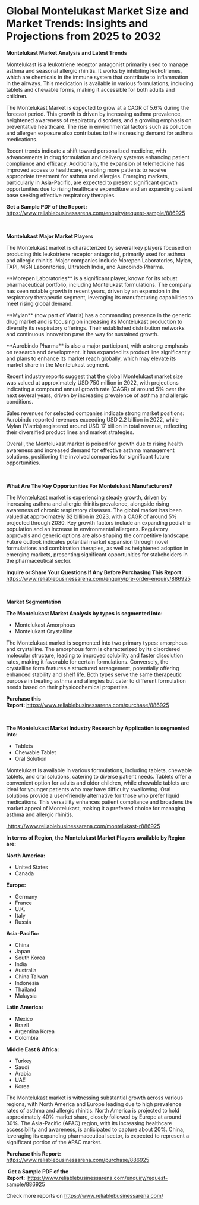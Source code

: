 <p><h1>Global Montelukast Market Size and Market Trends: Insights and Projections from 2025 to 2032</h1></p><p><strong>Montelukast Market Analysis and Latest Trends</strong></p>
<p><p>Montelukast is a leukotriene receptor antagonist primarily used to manage asthma and seasonal allergic rhinitis. It works by inhibiting leukotrienes, which are chemicals in the immune system that contribute to inflammation in the airways. This medication is available in various formulations, including tablets and chewable forms, making it accessible for both adults and children.</p><p>The Montelukast Market is expected to grow at a CAGR of 5.6% during the forecast period. This growth is driven by increasing asthma prevalence, heightened awareness of respiratory disorders, and a growing emphasis on preventative healthcare. The rise in environmental factors such as pollution and allergen exposure also contributes to the increasing demand for asthma medications.</p><p>Recent trends indicate a shift toward personalized medicine, with advancements in drug formulation and delivery systems enhancing patient compliance and efficacy. Additionally, the expansion of telemedicine has improved access to healthcare, enabling more patients to receive appropriate treatment for asthma and allergies. Emerging markets, particularly in Asia-Pacific, are expected to present significant growth opportunities due to rising healthcare expenditure and an expanding patient base seeking effective respiratory therapies.</p></p>
<p><strong>Get a Sample PDF of the Report:&nbsp;</strong> <a href="https://www.reliablebusinessarena.com/enquiry/request-sample/886925?utm_campaign=3165&utm_medium=2&utm_source=Github&utm_content=ia&utm_term=08032025&utm_id=montelukast">https://www.reliablebusinessarena.com/enquiry/request-sample/886925</a></p>
<p>&nbsp;</p>
<p><strong>Montelukast Major Market Players</strong></p>
<p><p>The Montelukast market is characterized by several key players focused on producing this leukotriene receptor antagonist, primarily used for asthma and allergic rhinitis. Major companies include Morepen Laboratories, Mylan, TAPI, MSN Laboratories, Ultratech India, and Aurobindo Pharma.</p><p>**Morepen Laboratories** is a significant player, known for its robust pharmaceutical portfolio, including Montelukast formulations. The company has seen notable growth in recent years, driven by an expansion in the respiratory therapeutic segment, leveraging its manufacturing capabilities to meet rising global demand. </p><p>**Mylan** (now part of Viatris) has a commanding presence in the generic drug market and is focusing on increasing its Montelukast production to diversify its respiratory offerings. Their established distribution networks and continuous innovation pave the way for sustained growth.</p><p>**Aurobindo Pharma** is also a major participant, with a strong emphasis on research and development. It has expanded its product line significantly and plans to enhance its market reach globally, which may elevate its market share in the Montelukast segment.</p><p>Recent industry reports suggest that the global Montelukast market size was valued at approximately USD 750 million in 2022, with projections indicating a compound annual growth rate (CAGR) of around 5% over the next several years, driven by increasing prevalence of asthma and allergic conditions.</p><p>Sales revenues for selected companies indicate strong market positions: Aurobindo reported revenues exceeding USD 2.2 billion in 2022, while Mylan (Viatris) registered around USD 17 billion in total revenue, reflecting their diversified product lines and market strategies.</p><p>Overall, the Montelukast market is poised for growth due to rising health awareness and increased demand for effective asthma management solutions, positioning the involved companies for significant future opportunities.</p></p>
<p>&nbsp;</p>
<p><strong>What Are The Key Opportunities For Montelukast Manufacturers?</strong></p>
<p><p>The Montelukast market is experiencing steady growth, driven by increasing asthma and allergic rhinitis prevalence, alongside rising awareness of chronic respiratory diseases. The global market has been valued at approximately $2 billion in 2023, with a CAGR of around 5% projected through 2030. Key growth factors include an expanding pediatric population and an increase in environmental allergens. Regulatory approvals and generic options are also shaping the competitive landscape. Future outlook indicates potential market expansion through novel formulations and combination therapies, as well as heightened adoption in emerging markets, presenting significant opportunities for stakeholders in the pharmaceutical sector.</p></p>
<p><strong>Inquire or Share Your Questions If Any Before Purchasing This Report:</strong> <a href="https://www.reliablebusinessarena.com/enquiry/pre-order-enquiry/886925?utm_campaign=3165&utm_medium=2&utm_source=Github&utm_content=ia&utm_term=08032025&utm_id=montelukast">https://www.reliablebusinessarena.com/enquiry/pre-order-enquiry/886925</a></p>
<p>&nbsp;</p>
<p><strong>Market Segmentation</strong></p>
<p><strong>The Montelukast Market Analysis by types is segmented into:</strong></p>
<p><ul><li>Montelukast Amorphous</li><li>Montelukast Crystalline</li></ul></p>
<p><p>The Montelukast market is segmented into two primary types: amorphous and crystalline. The amorphous form is characterized by its disordered molecular structure, leading to improved solubility and faster dissolution rates, making it favorable for certain formulations. Conversely, the crystalline form features a structured arrangement, potentially offering enhanced stability and shelf life. Both types serve the same therapeutic purpose in treating asthma and allergies but cater to different formulation needs based on their physicochemical properties.</p></p>
<p><strong>Purchase this Report:&nbsp;</strong><a href="https://www.reliablebusinessarena.com/purchase/886925?utm_campaign=3165&utm_medium=2&utm_source=Github&utm_content=ia&utm_term=08032025&utm_id=montelukast">https://www.reliablebusinessarena.com/purchase/886925</a></p>
<p>&nbsp;</p>
<p><strong>The Montelukast Market Industry Research by Application is segmented into:</strong></p>
<p><ul><li>Tablets</li><li>Chewable Tablet</li><li>Oral Solution</li></ul></p>
<p><p>Montelukast is available in various formulations, including tablets, chewable tablets, and oral solutions, catering to diverse patient needs. Tablets offer a convenient option for adults and older children, while chewable tablets are ideal for younger patients who may have difficulty swallowing. Oral solutions provide a user-friendly alternative for those who prefer liquid medications. This versatility enhances patient compliance and broadens the market appeal of Montelukast, making it a preferred choice for managing asthma and allergic rhinitis.</p></p>
<p><a href="https://www.reliablebusinessarena.com/montelukast-r886925?utm_campaign=3165&utm_medium=2&utm_source=Github&utm_content=ia&utm_term=08032025&utm_id=montelukast">&nbsp;https://www.reliablebusinessarena.com/montelukast-r886925</a></p>
<p><strong>In terms of Region, the Montelukast Market Players available by Region are:</strong></p>
<p>
    <p> <strong> North America: </strong>
        <ul>
            <li>United States</li>
            <li>Canada</li>
        </ul>
        </p> 
    <p> <strong> Europe: </strong>
        <ul>
            <li>Germany</li>
            <li>France</li>
            <li>U.K.</li>
            <li>Italy</li>
            <li>Russia</li>
        </ul>
        </p> 
    <p> <strong> Asia-Pacific: </strong>
        <ul>
            <li>China</li>
            <li>Japan</li>
            <li>South Korea</li>
            <li>India</li>
            <li>Australia</li>
            <li>China Taiwan</li>
            <li>Indonesia</li>
            <li>Thailand</li>
            <li>Malaysia</li>
        </ul>
        </p> 
    <p> <strong> Latin America: </strong>
        <ul>
            <li>Mexico</li>
            <li>Brazil</li>
            <li>Argentina Korea</li>
            <li>Colombia</li>
        </ul>
        </p> 
    <p> <strong> Middle East & Africa: </strong>
        <ul>
            <li>Turkey</li>
            <li>Saudi</li>
            <li>Arabia</li>
            <li>UAE</li>
            <li>Korea</li>
        </ul>
    </p>
    </p>
<p><p>The Montelukast market is witnessing substantial growth across various regions, with North America and Europe leading due to high prevalence rates of asthma and allergic rhinitis. North America is projected to hold approximately 40% market share, closely followed by Europe at around 30%. The Asia-Pacific (APAC) region, with its increasing healthcare accessibility and awareness, is anticipated to capture about 20%. China, leveraging its expanding pharmaceutical sector, is expected to represent a significant portion of the APAC market.</p></p>
<p><strong>Purchase this Report: </strong><a href="https://www.reliablebusinessarena.com/purchase/886925?utm_campaign=3165&utm_medium=2&utm_source=Github&utm_content=ia&utm_term=08032025&utm_id=montelukast">https://www.reliablebusinessarena.com/purchase/886925</a></p>
<p>&nbsp;<strong>Get a Sample PDF of the Report:&nbsp;&nbsp;</strong><a href="https://www.reliablebusinessarena.com/enquiry/request-sample/886925?utm_campaign=3165&utm_medium=2&utm_source=Github&utm_content=ia&utm_term=08032025&utm_id=montelukast">https://www.reliablebusinessarena.com/enquiry/request-sample/886925</a></p>
<p><strong></strong></p>
<p>Check more reports on <a href="https://www.reliablebusinessarena.com/?utm_campaign=3165&utm_medium=2&utm_source=Github&utm_content=ia&utm_term=08032025&utm_id=montelukast">https://www.reliablebusinessarena.com/</a></p>